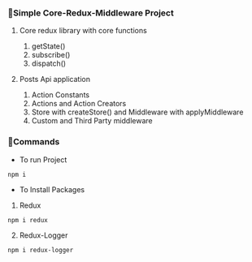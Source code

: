### 📗Simple Core-Redux-Middleware Project
1. Core redux library with core functions
   1. getState()
   2. subscribe()
   3. dispatch()

2. Posts Api application
   1. Action Constants
   2. Actions and Action Creators
   3. Store with createStore() and Middleware with applyMiddleware
   4. Custom and Third Party middleware


### 📗Commands
* To run Project
```
npm i
```
* To Install Packages
1. Redux
```
npm i redux
```
2. Redux-Logger
```
npm i redux-logger
```
